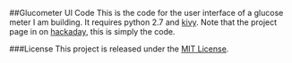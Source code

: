 ##Glucometer UI Code
This is the code for the user interface of a glucose meter I am building.  It requires python 2.7 and [kivy](https://kivy.org/#home).
Note that the project page in on [hackaday](https://hackaday.io/project/12778-raspberry-pi-glucometer), this is simply the code.

###License
This project is released under the [MIT License](https://opensource.org/licenses/MIT).
